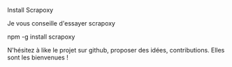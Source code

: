 Install Scrapoxy

Je vous conseille d'essayer scrapoxy

npm -g install scrapoxy

N'hésitez à like le projet sur github, proposer des idées, contributions. Elles sont les bienvenues !
